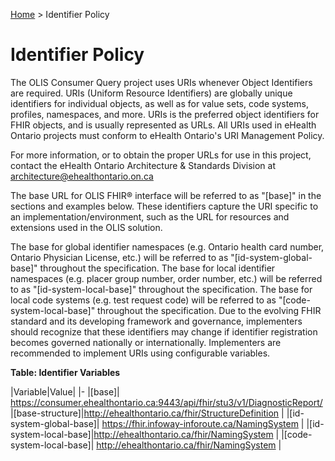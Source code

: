<p id="breadcrumb">

[Home](https://simplifier.net/guide/OntarioLaboratoriesInformationSystemConsumerQuery/Home) > Identifier Policy

</p>


# Identifier Policy

The OLIS Consumer Query project uses URIs whenever Object Identifiers are required. URIs (Uniform Resource Identifiers) are globally unique identifiers for individual objects, as well as for value sets, code systems, profiles, namespaces, and more. URIs is the preferred object identifiers for FHIR objects, and is usually represented as URLs. All URIs used in eHealth Ontario projects must conform to eHealth Ontario's URI Management Policy.

For more information, or to obtain the proper URLs for use in this project, contact the eHealth Ontario Architecture & Standards Division at architecture@ehealthontario.on.ca 

The base URL for OLIS FHIR® interface will be referred to as "[base]" in the sections and examples below. These identifiers capture the URI specific to an implementation/environment, such as the URL for resources and extensions used in the OLIS solution.


The base for global identifier namespaces (e.g. Ontario health card number, Ontario Physician License, etc.) will be referred to as "[id-system-global-base]" throughout the specification.
The base for local identifier namespaces (e.g. placer group number, order number, etc.) will be referred to as "[id-system-local-base]" throughout the specification. 
The base for local code systems (e.g. test request code) will be referred to as "[code-system-local-base]" throughout the specification.
Due to the evolving FHIR standard and its developing framework and governance, implementers should recognize that these identifiers may change if identifier registration becomes governed nationally or internationally. Implementers are recommended to implement URIs using configurable variables.

**Table: Identifier Variables**

|Variable|Value|
|-
|[base]|	https://consumer.ehealthontario.ca:9443/api/fhir/stu3/v1/DiagnosticReport/ 
|[base-structure]|http://ehealthontario.ca/fhir/StructureDefinition |
|[id-system-global-base]|	https://fhir.infoway-inforoute.ca/NamingSystem |
|[id-system-local-base]|http://ehealthontario.ca/fhir/NamingSystem |
|[code-system-local-base]|	http://ehealthontario.ca/fhir/NamingSystem |
